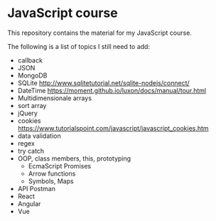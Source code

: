 # JavaScript course

This repository contains the material for my JavaScript course.

The following is a list of topics I still need to add:

- callback
- JSON
- MongoDB
- SQLite http://www.sqlitetutorial.net/sqlite-nodejs/connect/
- DateTime https://moment.github.io/luxon/docs/manual/tour.html
- Multidimensionale arrays
- sort array
- jQuery
- cookies https://www.tutorialspoint.com/javascript/javascript_cookies.htm
- data validation
- regex
- try catch
- OOP, class members, this, prototyping
    - EcmaScript Promises
    - Arrow functions
    - Symbols, Maps
- API Postman
- React
- Angular
- Vue
